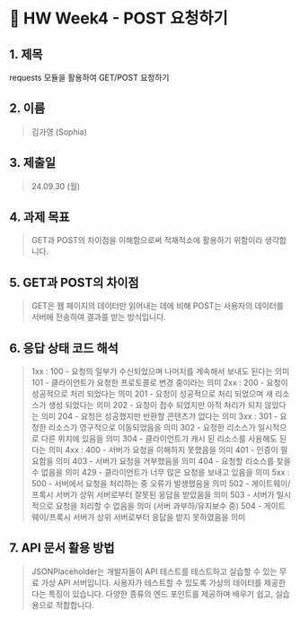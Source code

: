 # 📌 HW Week4 - POST 요청하기

## 1. 제목

requests 모듈을 활용하여 GET/POST 요청하기

## 2. 이름

> 김가영 (Sophia)


## 3. 제출일

> 24.09.30 (월)


## 4. 과제 목표

> GET과 POST의 차이점을 이해함으로써 적재적소에 활용하기 위함이라 생각합니다. 

## 5. GET과 POST의 차이점

> GET은 웹 페이지의 데이터만 읽어내는 데에 비해 POST는 사용자의 데이터를 서버에 전송하여 결과를 받는 방식입니다.

## 6. 응답 상태 코드 해석

> 1xx :
100 - 요청의 일부가 수신되었으며 나머지를 계속해서 보내도 된다는 의미
101 - 클라이언트가 요청한 프로토콜로 변경 중이라는 의미
2xx :
200 - 요청이 성공적으로 처리 되었다는 의미
201 - 요청이 성공적으로 처리 되었으며 새 리소스가 생성 되었다는 의미 
202 - 요청이 접수 되었지만 아직 처리가 되지 않았다는 의미
204 - 요청은 성공했지만 반환할 콘텐츠가 없다는 의미
3xx :
301 - 요청한 리소스가 영구적으로 이동되었음을 의미
302 - 요청한 리소스가 일시적으로 다른 위치에 있음을 의미
304 - 클라이언트가 캐시 된 리소스를 사용해도 된다는 의미
4xx : 
400 - 서버가 요청을 이해하지 못했음을 의미
401 - 인증이 필요함을 의미
403 - 서버가 요청을 거부했음을 의미
404 - 요청할 리소스를 찾을 수 없음을 의미
429 - 클라이언트가 너무 많은 요청을 보내고 있음을 의미
5xx :
500 - 서버에서 요청을 처리하는 중 오류가 발생했음을 의미
502 - 게이트웨이/프록시 서버가 상위 서버로부터 잘못된 응답을 받았음을 의미
503 - 서버가 일시적으로 요청을 처리할 수 없음을 의미 (서버 과부하/유지보수 중)
504 - 게이트웨이/프록시 서버가 상위 서버로부터 응답을 받지 못하였음을 의미


## 7. API 문서 활용 방법

> JSONPlaceholder는 개발자들이 API 테스트를 테스트하고 실습할 수 있는 무료 가상 API 서버입니다. 사용자가 테스트할 수 있도록 가상의 데이터를 제공한다는 특징이 
있습니다. 다양한 종류의 엔드 포인트를 제공하며 배우기 쉽고, 실습용으로 적합합니다. 